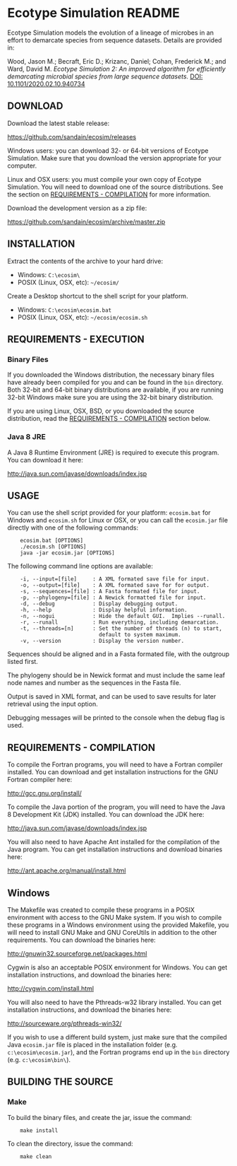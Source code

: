 Ecotype Simulation README
=========================
Ecotype Simulation models the evolution of a lineage of microbes in an effort to demarcate species from sequence datasets. Details are provided in:

Wood, Jason M.; Becraft, Eric D.; Krizanc, Daniel; Cohan, Frederick M.; and Ward, David M.  _Ecotype Simulation 2: An improved algorithm for efficiently demarcating microbial species from large sequence datasets._ [DOI: 10.1101/2020.02.10.940734](https://doi.org/10.1101/2020.02.10.940734)

## DOWNLOAD

Download the latest stable release:

https://github.com/sandain/ecosim/releases

Windows users: you can download 32- or 64-bit versions of Ecotype Simulation.
Make sure that you download the version appropriate for your computer.

Linux and OSX users: you must compile your own copy of Ecotype Simulation. You
will need to download one of the source distributions. See the section on
[REQUIREMENTS - COMPILATION](#requirements---compilation) for more
information.

Download the development version as a zip file:

https://github.com/sandain/ecosim/archive/master.zip


## INSTALLATION

Extract the contents of the archive to your hard drive:
* Windows: `C:\ecosim\`
* POSIX (Linux, OSX, etc): `~/ecosim/`

Create a Desktop shortcut to the shell script for your platform.
* Windows: `C:\ecosim\ecosim.bat`
* POSIX (Linux, OSX, etc): `~/ecosim/ecosim.sh`


## REQUIREMENTS - EXECUTION

### Binary Files

If you downloaded the Windows distribution, the necessary binary files have
already been compiled for you and can be found in the `bin` directory. Both
32-bit and 64-bit binary distributions are available, if you are running
32-bit Windows make sure you are using the 32-bit binary distribution.

If you are using Linux, OSX, BSD, or you downloaded the source distribution,
read the [REQUIREMENTS - COMPILATION](#requirements---compilation) section
below.

### Java 8 JRE

A Java 8 Runtime Environment (JRE) is required to execute this program.  You
can download it here:

http://java.sun.com/javase/downloads/index.jsp


## USAGE

You can use the shell script provided for your platform: `ecosim.bat` for
Windows and `ecosim.sh` for Linux or OSX, or you can call the `ecosim.jar`
file directly with one of the following commands:

        ecosim.bat [OPTIONS]
        ./ecosim.sh [OPTIONS]
        java -jar ecosim.jar [OPTIONS]

The following command line options are available:

        -i, --input=[file]     : A XML formated save file for input.
        -o, --output=[file]    : A XML formated save for for output.
        -s, --sequences=[file] : A Fasta formated file for input.
        -p, --phylogeny=[file] : A Newick formatted file for input.
        -d, --debug            : Display debugging output.
        -h, --help             : Display helpful information.
        -n, --nogui            : Hide the default GUI.  Implies --runall.
        -r, --runall           : Run everything, including demarcation.
        -t, --threads=[n]      : Set the number of threads (n) to start,
                                 default to system maximum.
        -v, --version          : Display the version number.

Sequences should be aligned and in a Fasta formated file, with the outgroup
listed first.

The phylogeny should be in Newick format and must include the same leaf node
names and number as the sequences in the Fasta file.

Output is saved in XML format, and can be used to save results for later
retrieval using the input option.

Debugging messages will be printed to the console when the debug flag is used.

## REQUIREMENTS - COMPILATION

To compile the Fortran programs, you will need to have a Fortran compiler
installed.  You can download and get installation instructions for the
GNU Fortran compiler here:

http://gcc.gnu.org/install/

To compile the Java portion of the program, you will need to have the Java 8
Development Kit (JDK) installed.  You can download the JDK here:

http://java.sun.com/javase/downloads/index.jsp

You will also need to have Apache Ant installed for the compilation of the
Java program.  You can get installation instructions and download binaries
here:

http://ant.apache.org/manual/install.html

## Windows

The Makefile was created to compile these programs in a POSIX environment with
access to the GNU Make system.  If you wish to compile these programs in a
Windows environment using the provided Makefile, you will need to install
GNU Make and GNU CoreUtils in addition to the other requirements.  You can
download the binaries here:

http://gnuwin32.sourceforge.net/packages.html

Cygwin is also an acceptable POSIX environment for Windows.  You can get
installation instructions, and download the binaries here:

http://cygwin.com/install.html

You will also need to have the Pthreads-w32 library installed.  You can get
installation instructions, and download the binaries here:

http://sourceware.org/pthreads-win32/

If you wish to use a different build system, just make sure that the compiled
Java `ecosim.jar` file is placed in the installation folder (e.g. 
`c:\ecosim\ecosim.jar`), and the Fortran programs end up in the `bin`
directory (e.g. `c:\ecosim\bin\`).


## BUILDING THE SOURCE

### Make

To build the binary files, and create the jar, issue the command:

        make install

To clean the directory, issue the command:

        make clean


